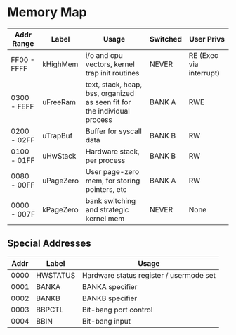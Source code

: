 # Memory Map

Addr Range  |   Label   |   Usage   |   Switched    |   User Privs
------------|-----------|-----------|---------------|----------------
FF00 - FFFF | kHighMem  | i/o and cpu vectors, kernel trap init routines | NEVER | RE (Exec via interrupt)
0300 - FEFF | uFreeRam  | text, stack, heap, bss, organized as seen fit for the individual process | BANK A | RWE
0200 - 02FF | uTrapBuf  | Buffer for syscall data | BANK B | RW
0100 - 01FF | uHwStack  | Hardware stack, per process | BANK B | RW
0080 - 00FF | uPageZero | User page-zero mem, for storing pointers, etc | BANK A | RW
0000 - 007F | kPageZero | bank switching and strategic kernel mem | NEVER | None

## Special Addresses

Addr | Label    | Usage
-----|----------|------
0000 | HWSTATUS | Hardware status register / usermode set
0001 | BANKA    | BANKA specifier
0002 | BANKB    | BANKB specifier
0003 | BBPCTL   | Bit-bang port control
0004 | BBIN     | Bit-bang input
